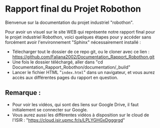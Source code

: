 # Rapport final du Projet Robothon

Bienvenue sur la documentation du projet industriel "robothon".

Pour avoir un visuel sur le site WEB qui représente notre rapport final pour le projet industriel Robothon, voici quelques étapes pour y accéder sans forcément avoir l'environnement "Sphinx" nécessairement installé :

- Télecharger tout le dossier de ce repo git, ou le cloner avec ce lien : <https://github.com/Faliana2002/Documentation_Rapport_Robothon.git> 
- Une fois le dossier téléchargé, aller dans "cd Documentation_Rapport_Robothon/documentation/_build"
- Lancer le fichier HTML "`index.html`" dans un navigateur, et vous aurez accès aux différentes pages du rapport en question.

## Remarque : 
- Pour voir les vidéos, qui sont des liens sur Google Drive, il faut initialement se connecter sur Google.
- Vous aurez aussi les différentes vidéos à disposition sur le cloud de l'ISIR : "https://cloud.isir.upmc.fr/s/LPLYGHGxDgggrgd"